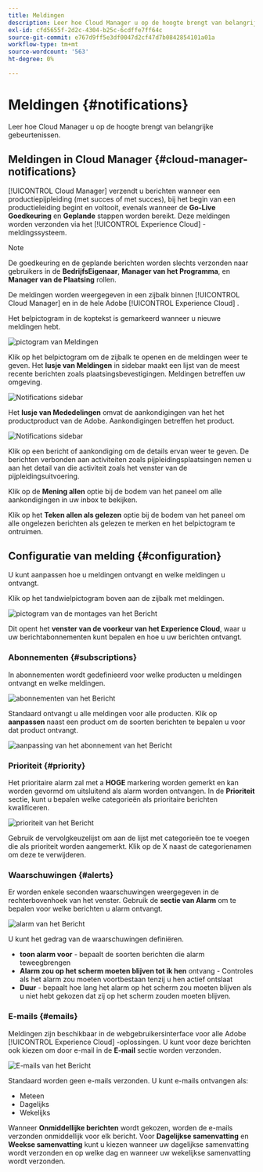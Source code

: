 ```yaml
---
title: Meldingen
description: Leer hoe Cloud Manager u op de hoogte brengt van belangrijke gebeurtenissen.
exl-id: cfd5655f-2d2c-4304-b25c-6cdffe7ff64c
source-git-commit: e767d9ff5e3df0047d2cf47d7b0842854101a01a
workflow-type: tm+mt
source-wordcount: '563'
ht-degree: 0%

---
```



# Meldingen {#notifications}

Leer hoe Cloud Manager u op de hoogte brengt van belangrijke gebeurtenissen.

## Meldingen in Cloud Manager {#cloud-manager-notifications}

[!UICONTROL Cloud Manager] verzendt u berichten wanneer een productiepijpleiding (met succes of met succes), bij het begin van een productieleiding begint en voltooit, evenals wanneer de **Go-Live Goedkeuring** en **Geplande** stappen worden bereikt. Deze meldingen worden verzonden via het [!UICONTROL Experience Cloud] -meldingssysteem.

>[!NOTE]
>
>De goedkeuring en de geplande berichten worden slechts verzonden naar gebruikers in de **BedrijfsEigenaar**, **Manager van het Programma**, en **Manager van de Plaatsing** rollen.

De meldingen worden weergegeven in een zijbalk binnen [!UICONTROL Cloud Manager] en in de hele Adobe [!UICONTROL Experience Cloud] .

Het belpictogram in de koptekst is gemarkeerd wanneer u nieuwe meldingen hebt.

![ pictogram van Meldingen ](/help/assets/notifications-bell-badged.png)

Klik op het belpictogram om de zijbalk te openen en de meldingen weer te geven. Het **lusje van Meldingen** in sidebar maakt een lijst van de meest recente berichten zoals plaatsingsbevestigingen. Meldingen betreffen uw omgeving.

![ Notifications sidebar ](/help/assets/notifications-activities.png)

Het **lusje van Mededelingen** omvat de aankondigingen van het het productproduct van de Adobe. Aankondigingen betreffen het product.

![ Notifications sidebar ](/help/assets/notificaitons-announcements.png)

Klik op een bericht of aankondiging om de details ervan weer te geven. De berichten verbonden aan activiteiten zoals pijpleidingsplaatsingen nemen u aan het detail van die activiteit zoals het venster van de pijpleidingsuitvoering.

Klik op de **Mening allen** optie bij de bodem van het paneel om alle aankondigingen in uw inbox te bekijken.

Klik op het **Teken allen als gelezen** optie bij de bodem van het paneel om alle ongelezen berichten als gelezen te merken en het belpictogram te ontruimen.

## Configuratie van melding {#configuration}

U kunt aanpassen hoe u meldingen ontvangt en welke meldingen u ontvangt.

Klik op het tandwielpictogram boven aan de zijbalk met meldingen.

![ pictogram van de montages van het Bericht ](/help/assets/notifications-configuration.png)

Dit opent het **venster van de voorkeur van het Experience Cloud**, waar u uw berichtabonnementen kunt bepalen en hoe u uw berichten ontvangt.

### Abonnementen {#subscriptions}

In abonnementen wordt gedefinieerd voor welke producten u meldingen ontvangt en welke meldingen.

![ abonnementen van het Bericht ](/help/assets/notifications-subscriptions.png)

Standaard ontvangt u alle meldingen voor alle producten. Klik op **aanpassen** naast een product om de soorten berichten te bepalen u voor dat product ontvangt.

![ aanpassing van het abonnement van het Bericht ](/help/assets/notifications-subscriptions-customize.png)

### Prioriteit {#priority}

Het prioritaire alarm zal met a **HOGE** markering worden gemerkt en kan worden gevormd om uitsluitend als alarm worden ontvangen. In de **Prioriteit** sectie, kunt u bepalen welke categorieën als prioritaire berichten kwalificeren.

![ prioriteit van het Bericht ](/help/assets/notifications-priority.png)

Gebruik de vervolgkeuzelijst om aan de lijst met categorieën toe te voegen die als prioriteit worden aangemerkt. Klik op de X naast de categorienamen om deze te verwijderen.

### Waarschuwingen {#alerts}

Er worden enkele seconden waarschuwingen weergegeven in de rechterbovenhoek van het venster. Gebruik de **sectie van Alarm** om te bepalen voor welke berichten u alarm ontvangt.

![ alarm van het Bericht ](/help/assets/notifications-alerts.png)

U kunt het gedrag van de waarschuwingen definiëren.

* **toon alarm voor** - bepaalt de soorten berichten die alarm teweegbrengen
* **Alarm zou op het scherm moeten blijven tot ik hen** ontvang - Controles als het alarm zou moeten voortbestaan tenzij u hen actief ontslaat
* **Duur** - bepaalt hoe lang het alarm op het scherm zou moeten blijven als u niet hebt gekozen dat zij op het scherm zouden moeten blijven.

### E-mails {#emails}

Meldingen zijn beschikbaar in de webgebruikersinterface voor alle Adobe [!UICONTROL Experience Cloud] -oplossingen. U kunt voor deze berichten ook kiezen om door e-mail in de **E-mail** sectie worden verzonden.

![ E-mails van het Bericht ](/help/assets/notifications-emails.png)

Standaard worden geen e-mails verzonden. U kunt e-mails ontvangen als:

* Meteen
* Dagelijks
* Wekelijks

Wanneer **Onmiddellijke berichten** wordt gekozen, worden de e-mails verzonden onmiddellijk voor elk bericht. Voor **Dagelijkse samenvatting** en **Weekse samenvatting** kunt u kiezen wanneer uw dagelijkse samenvatting wordt verzonden en op welke dag en wanneer uw wekelijkse samenvatting wordt verzonden.
